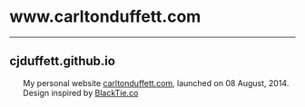 <h1>www.carltonduffett.com</h1>
<hr/>
<h2>cjduffett.github.io</h2>
<ul>
My personal website <a href="/index.html">carltonduffett.com</a>, launched on 08 August, 2014. 
Design inspired by <a href="http://www.blacktie.co/">BlackTie.co</a>
</ul>
